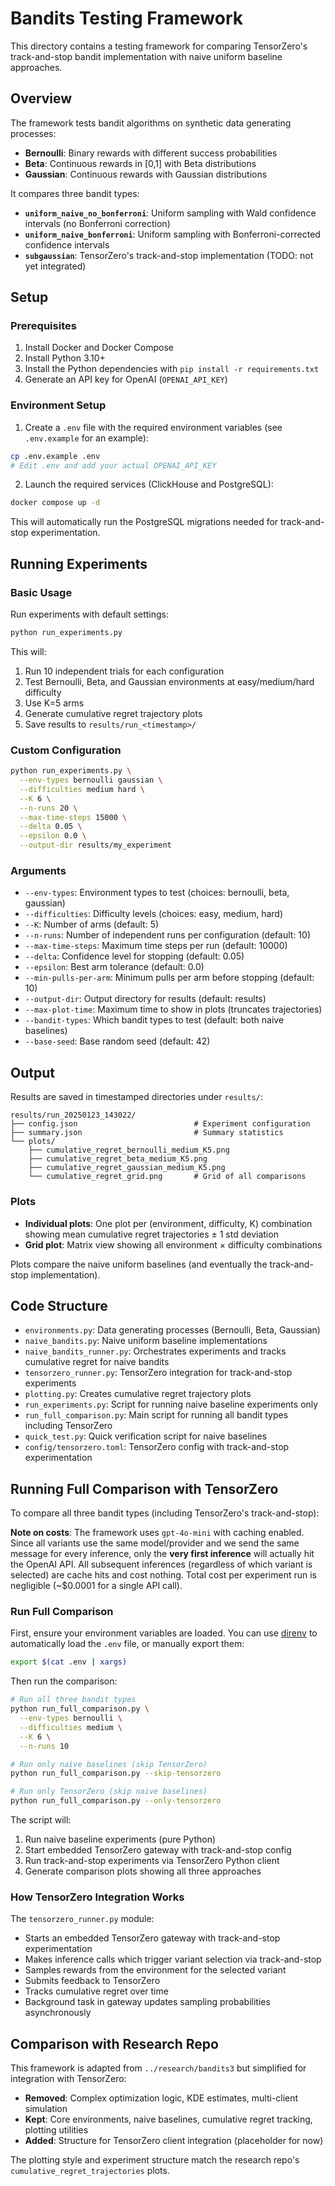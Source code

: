 # Bandits Testing Framework

This directory contains a testing framework for comparing TensorZero's track-and-stop bandit implementation with naive uniform baseline approaches.

## Overview

The framework tests bandit algorithms on synthetic data generating processes:
- **Bernoulli**: Binary rewards with different success probabilities
- **Beta**: Continuous rewards in [0,1] with Beta distributions
- **Gaussian**: Continuous rewards with Gaussian distributions

It compares three bandit types:
- **`uniform_naive_no_bonferroni`**: Uniform sampling with Wald confidence intervals (no Bonferroni correction)
- **`uniform_naive_bonferroni`**: Uniform sampling with Bonferroni-corrected confidence intervals
- **`subgaussian`**: TensorZero's track-and-stop implementation (TODO: not yet integrated)

## Setup

### Prerequisites

1. Install Docker and Docker Compose
2. Install Python 3.10+
3. Install the Python dependencies with `pip install -r requirements.txt`
4. Generate an API key for OpenAI (`OPENAI_API_KEY`)

### Environment Setup

1. Create a `.env` file with the required environment variables (see `.env.example` for an example):

```bash
cp .env.example .env
# Edit .env and add your actual OPENAI_API_KEY
```

2. Launch the required services (ClickHouse and PostgreSQL):

```bash
docker compose up -d
```

This will automatically run the PostgreSQL migrations needed for track-and-stop experimentation.

## Running Experiments

### Basic Usage

Run experiments with default settings:

```bash
python run_experiments.py
```

This will:
1. Run 10 independent trials for each configuration
2. Test Bernoulli, Beta, and Gaussian environments at easy/medium/hard difficulty
3. Use K=5 arms
4. Generate cumulative regret trajectory plots
5. Save results to `results/run_<timestamp>/`

### Custom Configuration

```bash
python run_experiments.py \
  --env-types bernoulli gaussian \
  --difficulties medium hard \
  --K 6 \
  --n-runs 20 \
  --max-time-steps 15000 \
  --delta 0.05 \
  --epsilon 0.0 \
  --output-dir results/my_experiment
```

### Arguments

- `--env-types`: Environment types to test (choices: bernoulli, beta, gaussian)
- `--difficulties`: Difficulty levels (choices: easy, medium, hard)
- `--K`: Number of arms (default: 5)
- `--n-runs`: Number of independent runs per configuration (default: 10)
- `--max-time-steps`: Maximum time steps per run (default: 10000)
- `--delta`: Confidence level for stopping (default: 0.05)
- `--epsilon`: Best arm tolerance (default: 0.0)
- `--min-pulls-per-arm`: Minimum pulls per arm before stopping (default: 10)
- `--output-dir`: Output directory for results (default: results)
- `--max-plot-time`: Maximum time to show in plots (truncates trajectories)
- `--bandit-types`: Which bandit types to test (default: both naive baselines)
- `--base-seed`: Base random seed (default: 42)

## Output

Results are saved in timestamped directories under `results/`:

```
results/run_20250123_143022/
├── config.json                          # Experiment configuration
├── summary.json                         # Summary statistics
└── plots/
    ├── cumulative_regret_bernoulli_medium_K5.png
    ├── cumulative_regret_beta_medium_K5.png
    ├── cumulative_regret_gaussian_medium_K5.png
    └── cumulative_regret_grid.png       # Grid of all comparisons
```

### Plots

- **Individual plots**: One plot per (environment, difficulty, K) combination showing mean cumulative regret trajectories ± 1 std deviation
- **Grid plot**: Matrix view showing all environment × difficulty combinations

Plots compare the naive uniform baselines (and eventually the track-and-stop implementation).

## Code Structure

- `environments.py`: Data generating processes (Bernoulli, Beta, Gaussian)
- `naive_bandits.py`: Naive uniform baseline implementations
- `naive_bandits_runner.py`: Orchestrates experiments and tracks cumulative regret for naive bandits
- `tensorzero_runner.py`: TensorZero integration for track-and-stop experiments
- `plotting.py`: Creates cumulative regret trajectory plots
- `run_experiments.py`: Script for running naive baseline experiments only
- `run_full_comparison.py`: Main script for running all bandit types including TensorZero
- `quick_test.py`: Quick verification script for naive baselines
- `config/tensorzero.toml`: TensorZero config with track-and-stop experimentation

## Running Full Comparison with TensorZero

To compare all three bandit types (including TensorZero's track-and-stop):

**Note on costs**: The framework uses `gpt-4o-mini` with caching enabled. Since all variants use the same model/provider and we send the same message for every inference, only the **very first inference** will actually hit the OpenAI API. All subsequent inferences (regardless of which variant is selected) are cache hits and cost nothing. Total cost per experiment run is negligible (~$0.0001 for a single API call).

### Run Full Comparison

First, ensure your environment variables are loaded. You can use [direnv](https://direnv.net/) to automatically load the `.env` file, or manually export them:

```bash
export $(cat .env | xargs)
```

Then run the comparison:

```bash
# Run all three bandit types
python run_full_comparison.py \
  --env-types bernoulli \
  --difficulties medium \
  --K 6 \
  --n-runs 10

# Run only naive baselines (skip TensorZero)
python run_full_comparison.py --skip-tensorzero

# Run only TensorZero (skip naive baselines)
python run_full_comparison.py --only-tensorzero
```

The script will:
1. Run naive baseline experiments (pure Python)
2. Start embedded TensorZero gateway with track-and-stop config
3. Run track-and-stop experiments via TensorZero Python client
4. Generate comparison plots showing all three approaches

### How TensorZero Integration Works

The `tensorzero_runner.py` module:
- Starts an embedded TensorZero gateway with track-and-stop experimentation
- Makes inference calls which trigger variant selection via track-and-stop
- Samples rewards from the environment for the selected variant
- Submits feedback to TensorZero
- Tracks cumulative regret over time
- Background task in gateway updates sampling probabilities asynchronously

## Comparison with Research Repo

This framework is adapted from `../research/bandits3` but simplified for integration with TensorZero:

- **Removed**: Complex optimization logic, KDE estimates, multi-client simulation
- **Kept**: Core environments, naive baselines, cumulative regret tracking, plotting utilities
- **Added**: Structure for TensorZero client integration (placeholder for now)

The plotting style and experiment structure match the research repo's `cumulative_regret_trajectories` plots.
